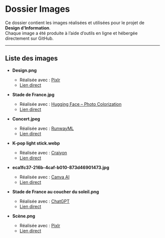 # Dossier Images

Ce dossier contient les images réalisées et utilisées pour le projet de **Design d’Information**.  
Chaque image a été produite à l’aide d’outils en ligne et hébergée directement sur GitHub.

---

## Liste des images

- **Design.png**  
  - Réalisée avec : [Pixlr](https://pixlr.com/fr/editor/)  
  - [Lien direct](https://raw.githubusercontent.com/MathV801/Designinfo25/refs/heads/main/Images/Design.png)

- **Stade de France.jpg**  
  - Réalisée avec : [Hugging Face – Photo Colorization](https://huggingface.co/spaces/aryadytm/photo-colorization)  
  - [Lien direct](https://raw.githubusercontent.com/MathV801/Designinfo25/refs/heads/main/Images/Stade%20de%20France.jpg)

- **Concert.jpeg**  
  - Réalisée avec : [RunwayML](https://runwayml.com)  
  - [Lien direct](https://raw.githubusercontent.com/MathV801/Designinfo25/refs/heads/main/Images/Concert.jpeg)

- **K-pop light stick.webp**  
  - Réalisée avec : [Craiyon](https://www.craiyon.com/en)  
  - [Lien direct](https://raw.githubusercontent.com/MathV801/Designinfo25/refs/heads/main/Images/K-pop%20light%20stick%20.webp)

- **eca1fc37-216b-4caf-b010-873d46901473.jpg**  
  - Réalisée avec : [Canva AI](https://www.canva.com/ai)  
  - [Lien direct](https://raw.githubusercontent.com/MathV801/Designinfo25/refs/heads/main/Images/eca1fc37-216b-4caf-b010-873d46901473.jpg)

- **Stade de France au coucher du soleil.png**  
  - Réalisée avec : [ChatGPT](https://chatgpt.com)  
  - [Lien direct](https://raw.githubusercontent.com/MathV801/Designinfo25/refs/heads/main/Images/Stade%20de%20France%20au%20coucher%20du%20soleil.png)

- **Scène.png**  
  - Réalisée avec : [Pixlr](https://pixlr.com/fr/editor/)  
  - [Lien direct](https://raw.githubusercontent.com/MathV801/Designinfo25/refs/heads/main/Images/Scène.png)
